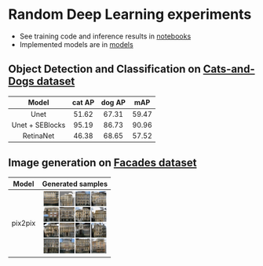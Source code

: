 # Random Deep Learning experiments

- See training code and inference results in [notebooks](https://github.com/einstalek/DL-models-experiments/tree/master/notebooks)
- Implemented models are in [models](https://github.com/einstalek/DL-models-experiments/tree/master/models)

## Object Detection and Classification on [Cats-and-Dogs dataset](https://www.kaggle.com/andrewmvd/dog-and-cat-detection)
Model  |  cat AP  |  dog AP  | mAP
:--:|:--:|:--:|:--:
Unet  | 51.62 | 67.31 | 59.47
Unet + SEBlocks  | 95.19 | 86.73 | 90.96
RetinaNet | 46.38 | 68.65 | 57.52

## Image generation on [Facades dataset](https://www.kaggle.com/balraj98/facades-dataset)
Model  |  Generated samples
:--:|:--:
pix2pix  |  <img src="./images/pix2pix_samples.png " width="128" height="128">
